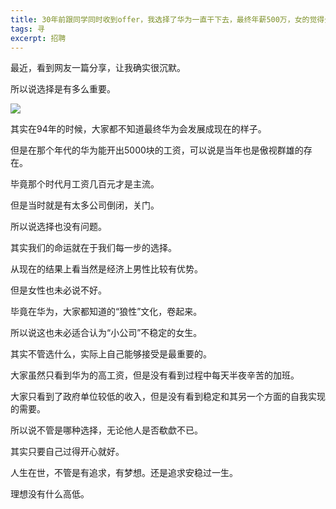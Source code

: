 ```yaml
---
title: 30年前跟同学同时收到offer，我选择了华为一直干下去，最终年薪500万，女的觉得公司小不稳定去了体制内，大家都沉默了
tags: 寻
excerpt: 招聘
---
```


最近，看到网友一篇分享，让我确实很沉默。

所以说选择是有多么重要。



![](https://files.mdnice.com/user/26505/3422d307-2e43-48d1-a984-4b641eaba7b8.png)

其实在94年的时候，大家都不知道最终华为会发展成现在的样子。

但是在那个年代的华为能开出5000块的工资，可以说是当年也是傲视群雄的存在。

毕竟那个时代月工资几百元才是主流。

但是当时就是有太多公司倒闭，关门。

所以说选择也没有问题。

其实我们的命运就在于我们每一步的选择。

从现在的结果上看当然是经济上男性比较有优势。

但是女性也未必说不好。

毕竟在华为，大家都知道的“狼性”文化，卷起来。

所以说这也未必适合认为“小公司”不稳定的女生。

其实不管选什么，实际上自己能够接受是最重要的。

大家虽然只看到华为的高工资，但是没有看到过程中每天半夜辛苦的加班。

大家只看到了政府单位较低的收入，但是没有看到稳定和其另一个方面的自我实现的需要。

所以说不管是哪种选择，无论他人是否欷歔不已。

其实只要自己过得开心就好。

人生在世，不管是有追求，有梦想。还是追求安稳过一生。

理想没有什么高低。




